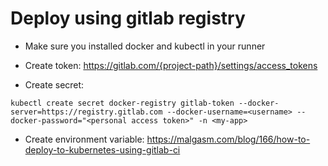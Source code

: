 # Deploy using gitlab registry
- Make sure you installed docker and kubectl in your runner

- Create token:
https://gitlab.com/{project-path}/settings/access_tokens

- Create secret:
```
kubectl create secret docker-registry gitlab-token --docker-server=https://registry.gitlab.com --docker-username=<username> --docker-password="<personal access token>" -n <my-app>
```

- Create environment variable:
https://malgasm.com/blog/166/how-to-deploy-to-kubernetes-using-gitlab-ci
